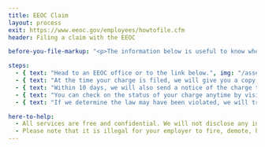 ```yaml
---
title: EEOC Claim
layout: process
exit: https://www.eeoc.gov/employees/howtofile.cfm
header: Filing a claim with the EEOC

before-you-file-markup: "<p>The information below is useful to know when filing a complaint with EEOC:</p><ul><li>The EEOC accepts filing in person at any one of the EEOC's 53 field offices or by mail</li><li>In general, you need to file a charge within 180 calendar days from the day the discrimination took place</li><li>The name of the company where you work(ed)</li></ul>"

steps:
  - { text: "Head to an EEOC office or to the link below.", img: "/assets/img/icons/steps/SpeechBubble_Icon.png" }
  - { text: "At the time your charge is filed, we will give you a copy of your charge with your charge number.", img: "/assets/img/icons/steps/LegalForm_Icon.png" }
  - { text: "Within 10 days, we will also send a notice of the charge to the employer. Note: In some cases, we’ll ask both you and the employer to take part in our mediation program.", img: "/assets/img/icons/steps/Pencil_Icon.png" }
  - { text: "You can check on the status of your charge anytime by visiting our Online Charge Status System.", img: "/assets/img/icons/steps/Website_Icon.png" }
  - { text: "If we determine the law may have been violated, we will try to reach a voluntary settlement with the employer. If we cannot reach a settlement, your case will be referred to our legal staff (or the Department of Justice in certain cases), who will decide whether the agency should file a lawsuit. If we decide not to file a lawsuit, we will give you a Notice-of-Right-to-Sue.", img: "/assets/img/icons/steps/Check_Icon.png" }

here-to-help:
  - All services are free and confidential. We will not disclose any information to your employer unless you decide to file a formal complaint.
  - Please note that it is illegal for your employer to fire, demote, harass, or otherwise retaliate against you for filing a complaint with the the EEOC.
---
```

